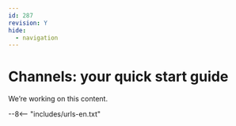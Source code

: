 ```yaml
---
id: 287
revision: Y
hide:
  - navigation
---
```


# Channels: your quick start guide

We’re working on this content.

--8<-- "includes/urls-en.txt"
